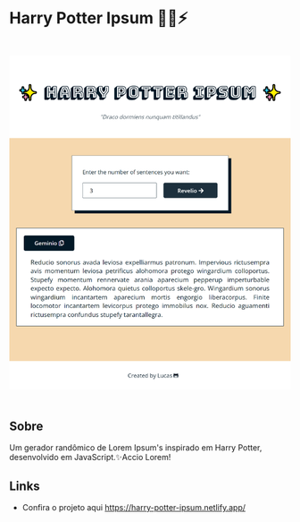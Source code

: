 # Harry Potter Ipsum 🧑🏻⚡

<img style="margin: 20px auto;" src="preview.png">

## Sobre

Um gerador randômico de Lorem Ipsum's inspirado em Harry Potter, desenvolvido em JavaScript.✨Accio Lorem!

## Links

* Confira o projeto aqui https://harry-potter-ipsum.netlify.app/
